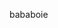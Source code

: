 <!---- 👋 Hi, I’m @hidratarse
- 👀 I’m interested in ...
- 🌱 I’m currently learning ...
- 💞️ I’m looking to collaborate on ...
- 📫 How to reach me ...


hidratarse/hidratarse is a ✨ special ✨ repository because its `README.md` (this file) appears on your GitHub profile.
You can click the Preview link to take a look at your changes.
--->
bababoie
